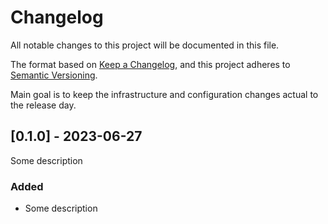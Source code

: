 # Changelog
All notable changes to this project will be documented in this file.

The format based on [Keep a Changelog](https://keepachangelog.com/en/1.0.0/),
and this project adheres to [Semantic Versioning](https://semver.org/spec/v2.0.0.html).

Main goal is to keep the infrastructure and configuration changes actual to the release day.

## [0.1.0] - 2023-06-27
Some description
### Added
- Some description
